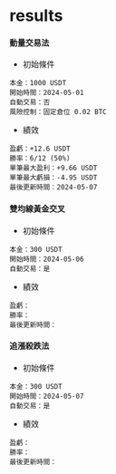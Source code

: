 # results

#### 動量交易法
- 初始條件
```
本金：1000 USDT
開始時間：2024-05-01
自動交易：否
風險控制：固定倉位 0.02 BTC
```
- 績效
```
盈虧：+12.6 USDT
勝率：6/12 (50%)
單筆最大盈利：+9.66 USDT
單筆最大虧損：-4.95 USDT
最後更新時間：2024-05-07
```

#### 雙均線黃金交叉
- 初始條件
```
本金：300 USDT
開始時間：2024-05-06
自動交易：是
```
- 績效
```
盈虧：
勝率：
最後更新時間：
```

#### 追漲殺跌法
- 初始條件
```
本金：300 USDT
開始時間：2024-05-07
自動交易：是
```
- 績效
```
盈虧：
勝率：
最後更新時間：
```
